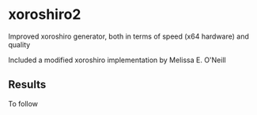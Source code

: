 
# xoroshiro2
Improved xoroshiro generator, both in terms of speed (x64 hardware) and quality

Included a modified xoroshiro implementation by Melissa E. O'Neill


## Results

To follow
